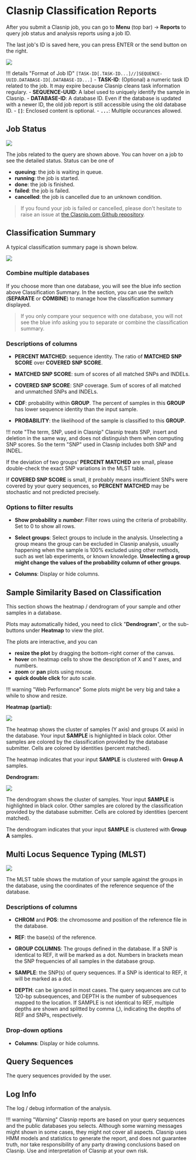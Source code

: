 

# Clasnip Classification Reports

After you submit a Clasnip job, you can go to **Menu** (top bar) -> **Reports** to query job status and analysis reports using a job ID. 

The last job's ID is saved here, you can press ENTER or the send button on the right.

![](assets/report_query.png)

!!! details "Format of Job ID"
    ```
    [TASK-ID[.TASK-ID...]//]SEQUENCE-UUID.DATABASE-ID[.DATABASE-ID...]
    ```
    - **TASK-ID**: (Optional) a numeric task ID related to the job. It may expire because Clasnip cleans task information regulary.
    - **SEQUENCE-UUID**: A label used to uniquely identify the sample in Clasnip.
    - **DATABASE-ID**: A database ID. Even if the database is updated with a newer ID, the old job report is still accessible using the old database ID.
    - **`[]`**: Enclosed content is optional.
    - **`...`**: Multiple occurances allowed.

## Job Status

![](assets/reports_job.png)

The jobs related to the query are shown above. You can hover on a job to see the detailed status. Status can be one of

- **queuing**: the job is waiting in queue.
- **running**: the job is started.
- **done**: the job is finished.
- **failed**: the job is failed. 
- **cancelled**: the job is cancelled due to an unknown condition.

> If you found your job is failed or cancelled, please don't hesitate to raise an issue at [the Clasnip.com Github repository](https://github.com/cihga39871/Clasnip.com/issues).

## Classification Summary

A typical classification summary page is shown below. 

![](assets/report_summary_full.png)

### Combine multiple databases

If you choose more than one database, you will see the blue info section above Classification Summary. In the section, you can use the switch (**SEPARATE** or **COMBINE**) to manage how the classification summary displayed.

> If you only compare your sequence with one database, you will not see the blue info asking you to separate or combine the classification summary.

### Descriptions of columns

- **PERCENT MATCHED**: sequence identity. The ratio of **MATCHED SNP SCORE** over **COVERED SNP SCORE**.

- **MATCHED SNP SCORE**: sum of scores of all matched SNPs and INDELs.

- **COVERED SNP SCORE**: SNP coverage. Sum of scores of all matched and unmatched SNPs and INDELs.

- **CDF**: probability within **GROUP**. The percent of samples in this **GROUP** has lower sequence identity than the input sample.

- **PROBABILITY**: the likelihood of the sample is classified to this **GROUP**.

!!! note "The term, SNP, used in Clasnip"
    Clasnip treats SNP, insert and deletion in the same way, and does not distinguish them when computing SNP scores. So the term "SNP" used in Clasnip includes both SNP and INDEL.

If the deviation of two groups' **PERCENT MATCHED** are small, please double-check the exact SNP variations in the MLST table.

If **COVERED SNP SCORE** is small, it probably means insufficient SNPs were covered by your query sequences, so **PERCENT MATCHED** may be stochastic and not predicted precisely.

### Options to filter results

- **Show probability ≥ _number_**: Filter rows using the criteria of probability. Set to 0 to show all rows.
- **Select groups**: Select groups to include in the analysis. Unselecting a group means the group can be excluded in Clasnip analysis, usually happening when the sample is 100% excluded using other methods, such as wet lab experiments, or known knowledge. **Unselecting a group might change the values of the probability column of other groups**.

- **Columns**: Display or hide columns.

## Sample Similarity Based on Classification

This section shows the heatmap / dendrogram of your sample and other samples in a database.

Plots may automatically hided, you need to click "**Dendrogram**", or the sub-buttons under **Heatmap** to view the plot. 

The plots are interactive, and you can

- **resize the plot** by dragging the bottom-right corner of the canvas.
- **hover** on heatmap cells to show the description of X and Y axes, and numbers. 
- **zoom** or **pan** plots using mouse.
- **quick double click** for auto scale.

!!! warning "Web Performance"
    Some plots might be very big and take a while to show and resize.



**Heatmap (partial):**

![](assets/report_ssbc.png)

The heatmap shows the cluster of samples (Y axis) and groups (X axis) in the database. Your input **SAMPLE** is highlighted in black color. Other samples are colored by the classification provided by the database submitter. Cells are colored by identities (percent matched). 

The heatmap indicates that your input **SAMPLE** is clustered with **Group A** samples. 

**Dendrogram:**

![](assets/report_ssbc_dendro_full.png)

The dendrogram shows the cluster of samples. Your input **SAMPLE** is highlighted in black color. Other samples are colored by the classification provided by the database submitter. Cells are colored by identities (percent matched). 

The dendrogram indicates that your input **SAMPLE** is clustered with **Group A** samples.

## Multi Locus Sequence Typing (MLST)

![](assets/report_mlst.png)

The MLST table shows the mutation of your sample against the groups in the database, using the coordinates of the reference sequence of the database.

### Descriptions of columns

- **CHROM** and **POS**: the chromosome and position of the reference file in the database.

- **REF**: the base(s) of the reference.

- **GROUP COLUMNS**: The groups defined in the database. If a SNP is identical to REF, it will be marked as a dot. Numbers in brackets mean the SNP frequencies of all samples in the database group.

- **SAMPLE**: the SNP(s) of query sequences. If a SNP is identical to REF, it will be marked as a dot.

- **DEPTH**: can be ignored in most cases. The query sequences are cut to 120-bp subsequences, and DEPTH is the number of subsequences mapped to the location. If SAMPLE is not identical to REF, multiple depths are shown and splitted by comma (,), indicating the depths of REF and SNPs, respectively.

### Drop-down options

- **Columns**: Display or hide columns.

## Query Sequences

The query sequences provided by the user.

## Log Info

The log / debug information of the analysis.

!!! warning "Warning"
    Clasnip reports are based on your query sequences and the public databases you selects. Although some warning messages might shown in some cases, they might not cover all aspects. Clasnip uses HMM models and statistics to generate the report, and does not guarantee truth, nor take responsibility of any party drawing conclusions based on Clasnip. Use and interpretation of Clasnip at your own risk.